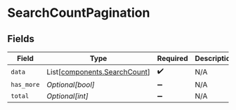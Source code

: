 # SearchCountPagination


## Fields

| Field                                                              | Type                                                               | Required                                                           | Description                                                        |
| ------------------------------------------------------------------ | ------------------------------------------------------------------ | ------------------------------------------------------------------ | ------------------------------------------------------------------ |
| `data`                                                             | List[[components.SearchCount](../../models/shared/searchcount.md)] | :heavy_check_mark:                                                 | N/A                                                                |
| `has_more`                                                         | *Optional[bool]*                                                   | :heavy_minus_sign:                                                 | N/A                                                                |
| `total`                                                            | *Optional[int]*                                                    | :heavy_minus_sign:                                                 | N/A                                                                |